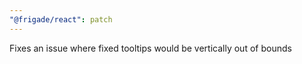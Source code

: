 ```yaml
---
"@frigade/react": patch
---
```


Fixes an issue where fixed tooltips would be vertically out of bounds
